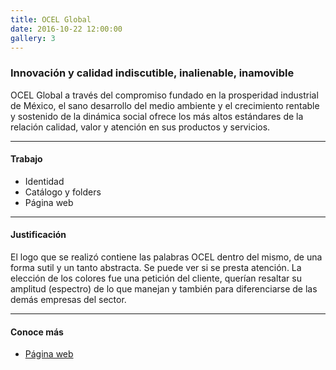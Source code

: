 ```yaml
---
title: OCEL Global
date: 2016-10-22 12:00:00
gallery: 3
---
```

### Innovación y calidad indiscutible, inalienable, inamovible
OCEL Global a través del compromiso fundado en la prosperidad industrial de México, el sano desarrollo del medio ambiente y el crecimiento rentable y sostenido de la dinámica social ofrece los más altos estándares de la relación calidad, valor y atención en sus productos y servicios.

---

#### Trabajo
- Identidad
- Catálogo y folders
- Página web

---

#### Justificación
El logo que se realizó contiene las palabras OCEL dentro del mismo, de una forma sutil y un tanto abstracta. Se puede ver si se presta atención. La elección de los colores fue una petición del cliente, querían resaltar su amplitud (espectro) de lo que manejan y también para diferenciarse de las demás empresas del sector.

---

#### Conoce más
- [Página web](http://ocelglobal.com)
